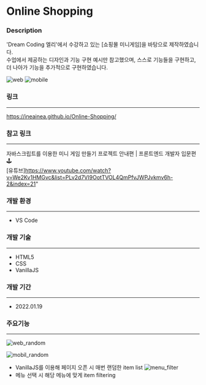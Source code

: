 # Online Shopping
### Description
'Dream Coding 엘리'에서 수강하고 있는 [쇼핑몰 미니게임]을 바탕으로 제작하였습니다.<br>
수업에서 제공하는 디자인과 기능 구현 예시만 참고했으며, 스스로 기능들을 구현하고, 더 나아가 기능을 추가적으로 구현하였습니다.

![web](https://user-images.githubusercontent.com/58885393/150119882-f0f40abf-96c8-48cb-a7b6-f8396e53de7b.JPG)
![mobile](https://user-images.githubusercontent.com/58885393/150120660-5bfd3687-6cb3-49e0-8a6b-fadcb399d294.JPG)

### 링크
---
https://ineainea.github.io/Online-Shopping/
### 참고 링크
---
자바스크립트를 이용한 미니 게임 만들기 프로젝트 안내편 | 프론트엔드 개발자 입문편 🕹<br>
[유튜브]https://www.youtube.com/watch?v=We2Kv1HMGvc&list=PLv2d7VI9OotTVOL4QmPfvJWPJvkmv6h-2&index=21"
### 개발 환경
---
* VS Code
### 개발 기술
---
* HTML5
* CSS
* VanillaJS
### 개발 기간
---
* 2022.01.19
### 주요기능
---
![web_random](https://user-images.githubusercontent.com/58885393/150120714-fb5e1520-d71a-4ea1-92f2-650c9b2ef4b9.gif)

![mobil_random](https://user-images.githubusercontent.com/58885393/150120879-fa87d3e3-da4e-4ee8-935c-8f1be7aaba52.gif)
* VanillaJS를 이용해 페이지 오픈 시 매번 랜덤한 item list 
![menu_filter](https://user-images.githubusercontent.com/58885393/150120887-c94bb405-1a29-4dcb-9946-b1d62da129d2.gif)
* 메뉴 선택 시 해당 메뉴에 맞게 item filtering
